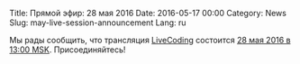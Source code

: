 Title: Прямой эфир: 28 мая 2016
Date: 2016-05-17 00:00
Category: News
Slug: may-live-session-announcement
Lang: ru

Мы рады сообщить, что трансляция <a title="LiveCoding" href="https://www.livecoding.tv/kornerr">LiveCoding</a> состоится [28 мая 2016 в 13:00 MSK](http://www.timeanddate.com/worldclock/fixedtime.html?msg=%D0%9C%D0%B0%D0%B9%D1%81%D0%BA%D0%B8%D0%B9+%D0%BF%D1%80%D1%8F%D0%BC%D0%BE%D0%B9+%D1%8D%D1%84%D0%B8%D1%80+Open+Game+Studio&iso=20160528T13&p1=166&ah=3). Присоединяйтесь!
